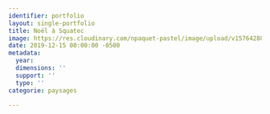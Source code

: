 ```yaml
---
identifier: portfolio
layout: single-portfolio
title: Noël à Squatec
image: https://res.cloudinary.com/npaquet-pastel/image/upload/v1576428838/NOEL_SQUATEC_nusls0.jpg
date: 2019-12-15 00:00:00 -0500
metadata:
  year: 
  dimensions: ''
  support: ''
  type: ''
categorie: paysages

---
```

